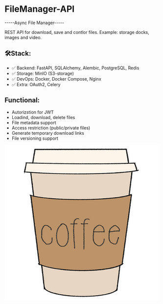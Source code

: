 # FileManager-API
-----Async File Manager-----

REST API for  download, save and contlor files. Example: storage docks, images and video.

## 🛠Stack:
- ✅ Backend: FastAPI, SQLAlchemy, Alembic, PostgreSQL, Redis
- ✅ Storage: MinIO (S3-storage)
- ✅ DevOps: Docker, Docker Compose, Nginx
- ✅ Extra: OAuth2, Celery

## Functional:
  - Autorizstion for JWT
  - Loadind, download, delete files
  - File metadata support
  - Access restriction (public/private files)
  - Generate temporary download links
  - File versioning support


![alt text](app/templates/static/cofe.jpg)